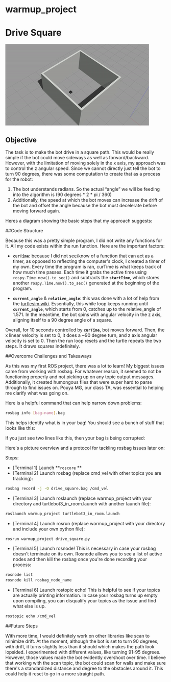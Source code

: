 # warmup_project

# Drive Square
[![Gazebo Demo](drive_square.gif "Gazebo Demo")](drive_square.gif "Gazebo Demo")


## Objective
 The task is to make the  bot drive in a square path. This would be really simple if the bot could move sideways as well as forward/backward. However, with the limitation of moving solely in the x axis, my approach was to control the z angular speed. Since we cannot directly just tell the bot to turn 90 degrees, there was some computation to create that as a process for the robot:

1. The bot understands radians. So the actual “angle” we will be feeding into the algorithm is (90 degrees * 2 * pi / 360)
2. Additionally, the speed at which the bot moves can increase the drift of the bot and offset the angle because the bot must decelerate before moving forward again. 

Heres a diagram showing the basic steps that my approach suggests:

##Code Structure

Because this was a pretty simple program, I did not write any functions for it. All my code exists within the run function. Here are the important factors:

- **`curTime`**: because I did not see/know of a function that can act as a timer, as opposed to reflecting the computer's clock, I created a timer of my own. Every time the program is ran, curTime is what keeps track of how much time passes.  Each time it grabs the active time using `rospy.Time.now().to_sec()` and subtracts the **`startTime`**, which stores another `rospy.Time.now().to_sec()` generated at the beginning of the program.

- **`current_angle`** & **`relative_angle`**: this was done with a lot of help from the [turtlesim wiki](http://wiki.ros.org/turtlesim/Tutorials/Rotating%20Left%20and%20Right "turtlesim wiki"). Essentially, this while loop keeps running until **`current_angle`**, which starts from 0, catches up to the relative_angle of 1.571. In the meantime, the bot spins with angular velocity in the z axis, aligning itself to a 90 degree angle of a square.

Overall, for 10 seconds controlled by **`curTime`**, bot moves forward. Then, the x linear velocity is set to 0, it does a ~90 degree turn, and z axis angular velocity is set to 0. Then the run loop resets and the turtle repeats the two steps. It draws squares indefinitely. 

##Overcome Challenges and Takeaways

As this was my first ROS project, there was a lot to learn! My biggest issues came from working with rosbag. For whatever reason, it seemed to not be functioning properly and not picking up on any topic output messages. Additionally, it created humongous files that were super hard to parse through to find issues on. Pouya MG, our class TA, was essential to helping me clarify what was going on. 

Here is a helpful command that can help narrow down problems:

```bash
rosbag info [bag-name].bag
```

This helps identify what is in your bag! You should see a bunch of stuff that looks like this:


If you just see two lines like this, then your bag is being corrupted:

Here's a picture overview and a protocol for tackling rosbag issues later on:



Steps:

- [Terminal 1] Launch **`roscore` **
- [Terminal 2] Launch rosbag (replace cmd_vel with other topics you are tracking):

```bash
rosbag record -j -O drive_square.bag /cmd_vel
```

- [Terminal 3] Launch roslaunch (replace warmup_project with your directory and turtlebot3_in_room.launch with another launch file):

```bash
roslaunch warmup_project turtlebot3_in_room.launch
```

- [Terminal 4] Launch rosrun (replace warmup_project with your directory and include your own python file):

```bash
rosrun warmup_project drive_square.py
```

- [Terminal 5] Launch rosnode! This is necessary in case your rosbag doesn't terminate on its own. Rosnode allows you to see a list of active nodes and then kill the rosbag once you're done recording your process:

```bash
rosnode list
rosnode kill rosbag_node_name
```

- [Terminal 6] Launch rostopic echo! This is helpful to see if your topics are actually printing information. In case your rosbag turns up empty upon compiling, you can disqualify your topics as the issue and find what else is up.

```bash
rostopic echo /cmd_vel
```

##Future Steps

With more time, I would definitely work on other libraries like scan to minimize drift. At the moment, although the bot is set to turn 90 degrees, with drift, it turns slightly less than it should which makes the path look lopsided. I experimented with different values, like turning 91-95 degrees. However, those values made the bot evidently overshoot over time. I believe that working with the scan topic, the bot could scan for walls and make sure there's a standardized distance and degree to the obstacles around it. This could help it reset to go in a more straight path.




